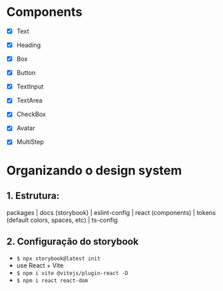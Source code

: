 # Components

- [x] Text
- [x] Heading
- [x] Box
- [x] Button
- [x] TextInput
- [x] TextArea
- [x] CheckBox
- [x] Avatar
- [x] MultiStep


# Organizando o design system

## 1. Estrutura:

packages
| docs (storybook)
| eslint-config
| react (components)
| tokens (default colors, spaces, etc)
| ts-config


## 2. Configuração do storybook

- `$ npx storybook@latest init`
- use React + Vite
- `$ npm i vite @vitejs/plugin-react -D`
- `$ npm i react react-dom`